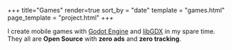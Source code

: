 +++
title="Games"
render=true
sort_by = "date"
template = "games.html"
page_template = "project.html"
+++

I create mobile games with [Godot Engine](https://godotengine.org) and [libGDX](https://libgdx.com) in my spare time.  
They all are **Open Source** with **zero ads** and **zero tracking**.